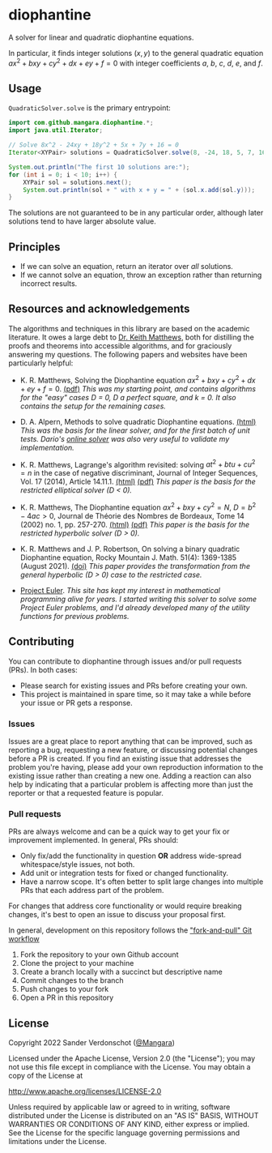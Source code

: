 # diophantine
A solver for linear and quadratic diophantine equations.

In particular, it finds integer solutions $(x, y)$ to the general quadratic equation $ax^2 + bxy + cy^2 + dx + ey + f = 0$ with integer coefficients $a$, $b$, $c$, $d$, $e$, and $f$.

## Usage

`QuadraticSolver.solve` is the primary entrypoint:

```java
import com.github.mangara.diophantine.*;
import java.util.Iterator;

// Solve 8x^2 - 24xy + 18y^2 + 5x + 7y + 16 = 0
Iterator<XYPair> solutions = QuadraticSolver.solve(8, -24, 18, 5, 7, 16);

System.out.println("The first 10 solutions are:");
for (int i = 0; i < 10; i++) {
    XYPair sol = solutions.next();
    System.out.println(sol + " with x + y = " + (sol.x.add(sol.y)));
}
```

The solutions are not guaranteed to be in any particular order, although later solutions tend to have larger absolute value.

## Principles

- If we can solve an equation, return an iterator over *all* solutions.
- If we cannot solve an equation, throw an exception rather than returning incorrect results.

## Resources and acknowledgements

The algorithms and techniques in this library are based on the academic literature. It owes a large debt to [Dr. Keith Matthews](http://www.numbertheory.org/keith.html), both for distilling the proofs and theorems into accessible algorithms, and for graciously answering my questions. The following papers and websites have been particularly helpful:

- K. R. Matthews, Solving the Diophantine equation $ax^2 + bxy + cy^2 + dx + ey + f = 0$. [(pdf)](http://www.numbertheory.org/PDFS/general_quadratic_solution.pdf)
  *This was my starting point, and contains algorithms for the "easy" cases D = 0, D a perfect square, and k = 0. It also contains the setup for the remaining cases.*

- D. A. Alpern, Methods to solve quadratic Diophantine equations. [(html)](https://www.alpertron.com.ar/METHODS.HTM)
  *This was the basis for the linear solver, and for the first batch of unit tests. Dario's [online solver](https://www.alpertron.com.ar/QUAD.HTM) was also very useful to validate my implementation.*

- K. R. Matthews, Lagrange's algorithm revisited: solving $at^2 + btu + cu^2 = n$ in the case of negative discriminant, Journal of Integer Sequences, Vol. 17 (2014), Article 14.11.1. [(html)](https://cs.uwaterloo.ca/journals/JIS/VOL17/Matthews/matt10.html) [(pdf)](https://cs.uwaterloo.ca/journals/JIS/VOL17/Matthews/matt10.pdf)
  *This paper is the basis for the restricted elliptical solver (D < 0).*

- K. R. Matthews, The Diophantine equation $ax^2 + bxy + cy^2 = N$, $D = b^2 - 4ac > 0$, Journal de Théorie des Nombres de Bordeaux, Tome 14 (2002) no. 1, pp. 257-270. [(html)](http://www.numdam.org/item/JTNB_2002__14_1_257_0/) [(pdf)](http://www.numdam.org/item/JTNB_2002__14_1_257_0.pdf)
  *This paper is the basis for the restricted hyperbolic solver (D > 0).*

- K. R. Matthews and J. P. Robertson, On solving a binary quadratic Diophantine equation, Rocky Mountain J. Math. 51(4): 1369-1385 (August 2021). [(doi)](https://dx.doi.org/10.1216/rmj.2021.51.1369)
  *This paper provides the transformation from the general hyperbolic (D > 0) case to the restricted case.*

- [Project Euler](https://projecteuler.net/).
  *This site has kept my interest in mathematical programming alive for years. I started writing this solver to solve some Project Euler problems, and I'd already developed many of the utility functions for previous problems.*

## Contributing

You can contribute to diophantine through issues and/or pull requests (PRs). In both cases:

- Please search for existing issues and PRs before creating your own.
- This project is maintained in spare time, so it may take a while before your issue or PR gets a response.

### Issues

Issues are a great place to report anything that can be improved, such as reporting a bug, requesting a new feature, or discussing potential changes before a PR is created. If you find an existing issue that addresses the problem you're having, please add your own reproduction information to the existing issue rather than creating a new one. Adding a reaction can also help by indicating that a particular problem is affecting more than just the reporter or that a requested feature is popular.

### Pull requests

PRs are always welcome and can be a quick way to get your fix or improvement implemented. In general, PRs should:

- Only fix/add the functionality in question **OR** address wide-spread whitespace/style issues, not both.
- Add unit or integration tests for fixed or changed functionality.
- Have a narrow scope. It's often better to split large changes into multiple PRs that each address part of the problem.

For changes that address core functionality or would require breaking changes, it's best to open an issue to discuss your proposal first.

In general, development on this repository follows the ["fork-and-pull" Git workflow](https://github.com/susam/gitpr)

1. Fork the repository to your own Github account
2. Clone the project to your machine
3. Create a branch locally with a succinct but descriptive name
4. Commit changes to the branch
5. Push changes to your fork
6. Open a PR in this repository

## License

Copyright 2022 Sander Verdonschot ([@Mangara](https://github.com/Mangara))

Licensed under the Apache License, Version 2.0 (the "License");
you may not use this file except in compliance with the License.
You may obtain a copy of the License at

   http://www.apache.org/licenses/LICENSE-2.0

Unless required by applicable law or agreed to in writing, software
distributed under the License is distributed on an "AS IS" BASIS,
WITHOUT WARRANTIES OR CONDITIONS OF ANY KIND, either express or implied.
See the License for the specific language governing permissions and
limitations under the License.
